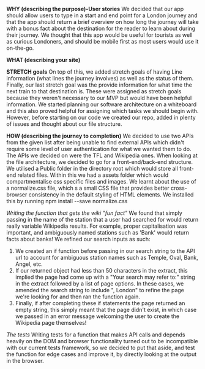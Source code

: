 **WHY (describing the purpose)-User stories**
We decided that our app should allow users to type in a start and end point for a London journey and that the app should return a brief overview on how long the journey will take with a bonus fact about the destination for the reader to learn about during their journey. We thought that this app would be useful for tourists as well as curious Londoners, and should be mobile first as most users would use it on-the-go.

**WHAT (describing your site)**

**STRETCH goals**
On top of this, we added stretch goals of having Line information (what lines the journey involves) as well as the status of them. Finally, our last stretch goal was the provide information for what time the next train to that destination is. These were assigned as stretch goals because they weren't necessary to our MVP but would have been helpful information.
We started planning our software architecture on a whiteboard and this also proved helpful for assigning which tasks we should begin with. However, before starting on our code we created our repo, added in plenty of issues and thought about our file structure.

**HOW (describing the journey to completion)**
We decided to use two APIs from the given list after being unable to find external APIs which didn't require some level of user authentication for what we wanted them to do. The APIs we decided on were the TFL and Wikipedia ones.
When looking at the file architecture, we decided to go for a front-end/back-end structure. We utilised a Public folder in the directory root which would store all front-end related files. Within this we had a assets folder which would compartmentalise css specific files and images. We learnt about the use of a normalize.css file, which s a small CSS file that provides better cross-browser consistency in the default styling of HTML elements. We installed this by running npm install --save normalize.css

_Writing the function that gets the wiki "fun fact"_
We found that simply passing in the name of the station that a user had searched for would return really variable Wikipedia results. For example, proper capitalisation was important, and ambiguously named stations such as 'Bank' would return facts about banks! We refined our search inputs as such:
1. We created an if function before passing in our search string to the API url to account for ambiguous station names such as Temple, Oval, Bank, Angel, etc.
2. If our returned object had less than 50 characters in the extract, this implied the page had come up with a "Your search may refer to:" string in the extract followed by a list of page options. In these cases, we amended the search string to include ", London" to refine the page we're looking for and then ran the function again.
3. Finally, if after completing these if statements the page returned an empty string, this simply meant that the page didn't exist, in which case we passed in an error message welcoming the user to create the Wikipedia page themselves!

_The tests_
Writing tests for a  function that makes API calls and depends heavily on the DOM and browser functionality turned out to be incompatible with our current tests framework, so we decided to put that aside, and test the function for edge cases and improve it, by directly looking at the output in the browser.
